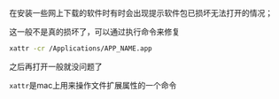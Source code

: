 在安装一些网上下载的软件时有时会出现提示软件包已损坏无法打开的情况；

这一般不是真的损坏了，可以通过执行命令来修复

```bash
xattr -cr /Applications/APP_NAME.app
```

之后再打开一般就没问题了

`xattr`是mac上用来操作文件扩展属性的一个命令

